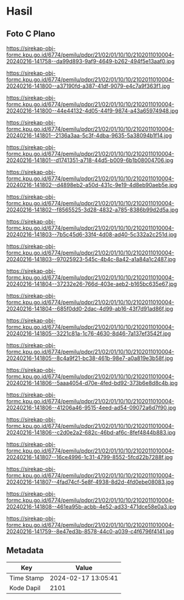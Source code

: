 # Hasil

## Foto C Plano

https://sirekap-obj-formc.kpu.go.id/6774/pemilu/pdpr/21/02/01/10/10/2102011010004-20240216-141758--da99d893-9af9-4649-b262-494f5e13aaf0.jpg

https://sirekap-obj-formc.kpu.go.id/6774/pemilu/pdpr/21/02/01/10/10/2102011010004-20240216-141800--a37190fd-a387-41df-9079-e4c7a9f363f1.jpg

https://sirekap-obj-formc.kpu.go.id/6774/pemilu/pdpr/21/02/01/10/10/2102011010004-20240216-141800--44e44132-4d05-44f9-9874-a43a65974948.jpg

https://sirekap-obj-formc.kpu.go.id/6774/pemilu/pdpr/21/02/01/10/10/2102011010004-20240216-141801--2136a3aa-5c3f-4dba-9635-5a38094b1f14.jpg

https://sirekap-obj-formc.kpu.go.id/6774/pemilu/pdpr/21/02/01/10/10/2102011010004-20240216-141801--d1741351-a718-44d5-b009-6b1b08004706.jpg

https://sirekap-obj-formc.kpu.go.id/6774/pemilu/pdpr/21/02/01/10/10/2102011010004-20240216-141802--d4898eb2-a50d-431c-9e19-4d8eb90aeb5e.jpg

https://sirekap-obj-formc.kpu.go.id/6774/pemilu/pdpr/21/02/01/10/10/2102011010004-20240216-141802--f8565525-3d28-4832-a785-8386b99d2d5a.jpg

https://sirekap-obj-formc.kpu.go.id/6774/pemilu/pdpr/21/02/01/10/10/2102011010004-20240216-141803--7b5c45d6-33f4-4d08-ad40-5c332a2c251d.jpg

https://sirekap-obj-formc.kpu.go.id/6774/pemilu/pdpr/21/02/01/10/10/2102011010004-20240216-141803--97025923-545c-4b4c-8a42-a1a84a1c2487.jpg

https://sirekap-obj-formc.kpu.go.id/6774/pemilu/pdpr/21/02/01/10/10/2102011010004-20240216-141804--37232e26-766d-403e-aeb2-b165bc635e67.jpg

https://sirekap-obj-formc.kpu.go.id/6774/pemilu/pdpr/21/02/01/10/10/2102011010004-20240216-141804--685f0dd0-2dac-4d99-ab16-43f7d91ad86f.jpg

https://sirekap-obj-formc.kpu.go.id/6774/pemilu/pdpr/21/02/01/10/10/2102011010004-20240216-141805--3221c81a-1c76-4630-8d46-7a137ef3542f.jpg

https://sirekap-obj-formc.kpu.go.id/6774/pemilu/pdpr/21/02/01/10/10/2102011010004-20240216-141805--8c4a9f21-bc38-461b-98e7-a0a819e3b58f.jpg

https://sirekap-obj-formc.kpu.go.id/6774/pemilu/pdpr/21/02/01/10/10/2102011010004-20240216-141806--5aaa4054-d70e-4fed-bd92-373b6e8d8c4b.jpg

https://sirekap-obj-formc.kpu.go.id/6774/pemilu/pdpr/21/02/01/10/10/2102011010004-20240216-141806--41206a46-9515-4eed-ad54-09072a6d7f90.jpg

https://sirekap-obj-formc.kpu.go.id/6774/pemilu/pdpr/21/02/01/10/10/2102011010004-20240216-141806--c2d0e2a2-682c-46bd-af6c-8fef4844b883.jpg

https://sirekap-obj-formc.kpu.go.id/6774/pemilu/pdpr/21/02/01/10/10/2102011010004-20240216-141807--16ce4996-1c31-4799-8552-5fcd22b7288f.jpg

https://sirekap-obj-formc.kpu.go.id/6774/pemilu/pdpr/21/02/01/10/10/2102011010004-20240216-141807--4fad74cf-5e8f-4938-8d2d-4fd0ebe08083.jpg

https://sirekap-obj-formc.kpu.go.id/6774/pemilu/pdpr/21/02/01/10/10/2102011010004-20240216-141808--461ea95b-acbb-4e52-ad33-471dce58e0a3.jpg

https://sirekap-obj-formc.kpu.go.id/6774/pemilu/pdpr/21/02/01/10/10/2102011010004-20240216-141759--8e47ed3b-8578-44c0-a039-c4f6796f4141.jpg


## Metadata

| Key        | Value               |
| ---------- | ------------------- |
| Time Stamp | 2024-02-17 13:05:41 |
| Kode Dapil | 2101                |



